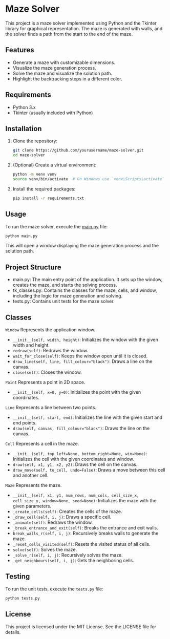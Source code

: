 # Maze Solver

This project is a maze solver implemented using Python and the Tkinter library for graphical representation. The maze is generated with walls, and the solver finds a path from the start to the end of the maze.

## Features

- Generate a maze with customizable dimensions.
- Visualize the maze generation process.
- Solve the maze and visualize the solution path.
- Highlight the backtracking steps in a different color.

## Requirements

- Python 3.x
- Tkinter (usually included with Python)

## Installation

1. Clone the repository:
    ```bash
    git clone https://github.com/yourusername/maze-solver.git
    cd maze-solver
    ```

2. (Optional) Create a virtual environment:
    ```bash
    python -m venv venv
    source venv/bin/activate  # On Windows use `venv\Scripts\activate`
    ```

3. Install the required packages:
    ```bash
    pip install -r requirements.txt
    ```

## Usage

To run the maze solver, execute the [main.py](http://_vscodecontentref_/1) file:

```bash
python main.py
```

This will open a window displaying the maze generation process and the solution path.

## Project Structure
- main.py: The main entry point of the application. It sets up the window, creates the maze, and starts the solving process.
- tk_classes.py: Contains the classes for the maze, cells, and window, including the logic for maze generation and solving.
- tests.py: Contains unit tests for the maze solver.

## Classes
`Window`
Represents the application window.

- `__init__(self, width, height)`: Initializes the window with the given width and height.
- `redraw(self)`: Redraws the window.
- `wait_for_close(self)`: Keeps the window open until it is closed.
- `draw_line(self, line, fill_colour="black")`: Draws a line on the canvas.
- `close(self)`: Closes the window.

`Point`
Represents a point in 2D space.

- `__init__(self, x=0, y=0)`: Initializes the point with the given coordinates.

`Line`
Represents a line between two points.

- `__init__(self, start, end)`: Initializes the line with the given start and end points.
- `draw(self, canvas, fill_colour="black")`: Draws the line on the canvas.

`Cell`
Represents a cell in the maze.

- `__init__(self, top_left=None, bottom_right=None, win=None)`: Initializes the cell with the given coordinates and window.
- `draw(self, x1, y1, x2, y2)`: Draws the cell on the canvas.
- `draw_move(self, to_cell, undo=False)`: Draws a move between this cell and another cell.

`Maze`
Represents the maze.

- `__init__(self, x1, y1, num_rows, num_cols, cell_size_x, cell_size_y, window=None, seed=None)`: Initializes the maze with the given parameters.
- `_create_cells(self)`: Creates the cells of the maze.
- `_draw_cell(self, i, j)`: Draws a specific cell.
- `_animate(self)`: Redraws the window.
- `_break_entrance_and_exit(self)`: Breaks the entrance and exit walls.
- `break_walls_r(self, i, j)`: Recursively breaks walls to generate the maze.
- `_reset_cells_visited(self)`: Resets the visited status of all cells.
- `solve(self)`: Solves the maze.
- `_solve_r(self, i, j)`: Recursively solves the maze.
- `_get_neighbours(self, i, j)`: Gets the neighboring cells.

## Testing
To run the unit tests, execute the `tests.py` file:

```bash
python tests.py
```

## License
This project is licensed under the MIT License. See the LICENSE file for details.

